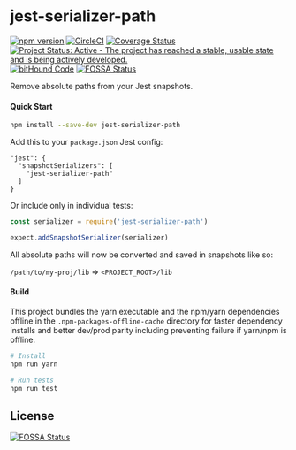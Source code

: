 # jest-serializer-path

[![npm version](https://badge.fury.io/js/jest-serializer-path.svg)](https://badge.fury.io/js/jest-serializer-path)
[![CircleCI](https://circleci.com/gh/tribou/jest-serializer-path.svg?style=svg)](https://circleci.com/gh/tribou/jest-serializer-path)
[![Coverage Status](https://coveralls.io/repos/github/tribou/jest-serializer-path/badge.svg?branch=master)](https://coveralls.io/github/tribou/jest-serializer-path?branch=master)
[![Project Status: Active - The project has reached a stable, usable state and is being actively developed.](http://www.repostatus.org/badges/latest/active.svg)](http://www.repostatus.org/#active)
[![bitHound Code](https://www.bithound.io/github/tribou/jest-serializer-path/badges/code.svg)](https://www.bithound.io/github/tribou/jest-serializer-path)
[![FOSSA Status](https://app.fossa.io/api/projects/git%2Bhttps%3A%2F%2Fgithub.com%2Ftribou%2Fjest-serializer-path.svg?type=shield)](https://app.fossa.io/projects/git%2Bhttps%3A%2F%2Fgithub.com%2Ftribou%2Fjest-serializer-path?ref=badge_shield)

Remove absolute paths from your Jest snapshots.

#### Quick Start

```bash
npm install --save-dev jest-serializer-path
```

Add this to your `package.json` Jest config:

```
"jest": {
  "snapshotSerializers": [
    "jest-serializer-path"
  ]
}
```

Or include only in individual tests:

```js
const serializer = require('jest-serializer-path')

expect.addSnapshotSerializer(serializer)
```

All absolute paths will now be converted and saved in snapshots like so:

`/path/to/my-proj/lib` => `<PROJECT_ROOT>/lib`

#### Build

This project bundles the yarn executable and the npm/yarn dependencies offline
in the `.npm-packages-offline-cache` directory for faster dependency installs
and better dev/prod parity including preventing failure if yarn/npm is
offline.

```sh
# Install
npm run yarn

# Run tests
npm run test
```

## License
[![FOSSA Status](https://app.fossa.io/api/projects/git%2Bhttps%3A%2F%2Fgithub.com%2Ftribou%2Fjest-serializer-path.svg?type=large)](https://app.fossa.io/projects/git%2Bhttps%3A%2F%2Fgithub.com%2Ftribou%2Fjest-serializer-path?ref=badge_large)
